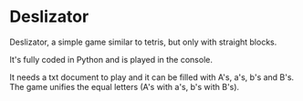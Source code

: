 # Deslizator
Deslizator, a simple game similar to tetris, but only with straight blocks.

It's fully coded in Python and is played in the console.

It needs a txt document to play and it can be filled with A's, a's, b's and B's.
The game unifies the equal letters (A's with a's, b's with B's).
